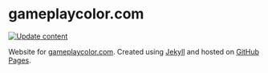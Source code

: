 # gameplaycolor.com

[![Update content](https://github.com/gameplaycolor/gameplaycolor.com/actions/workflows/update-content.yaml/badge.svg?branch=main)](https://github.com/gameplaycolor/gameplaycolor.com/actions/workflows/update-content.yaml)

Website for [gameplaycolor.com](https://gameplaycolor.com). Created using [Jekyll](http://jekyllrb.com) and hosted on [GitHub Pages](https://pages.github.com).
